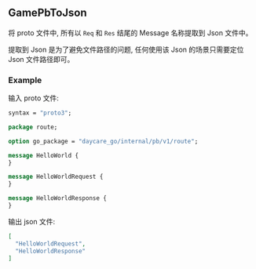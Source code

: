 ## GamePbToJson

将 proto 文件中, 所有以 `Req` 和 `Res` 结尾的 Message 名称提取到 Json 文件中。

提取到 Json 是为了避免文件路径的问题, 任何使用该 Json 的场景只需要定位 Json 文件路径即可。

### Example

输入 proto 文件:
```proto
syntax = "proto3";

package route;

option go_package = "daycare_go/internal/pb/v1/route";

message HelloWorld {
}

message HelloWorldRequest {
}

message HelloWorldResponse {
}
```

输出 json 文件:
```json
[
  "HelloWorldRequest",
  "HelloWorldResponse"
]
```

